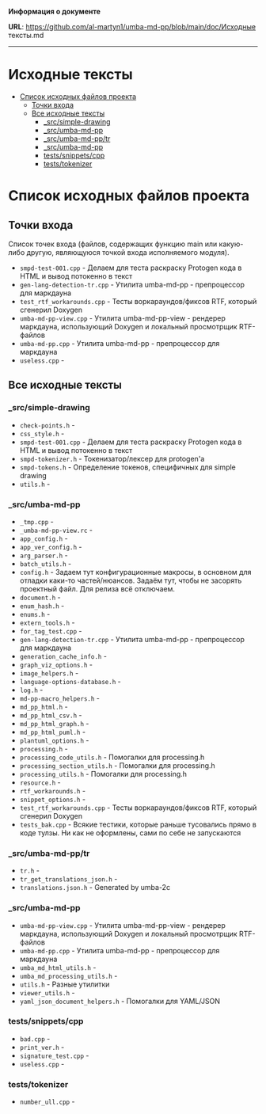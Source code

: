 **Информация о документе**

**URL**: https://github.com/al-martyn1/umba-md-pp/blob/main/doc/Исходные тексты.md

---

# Исходные тексты

- [Список исходных файлов проекта](#user-content-список-исходных-файлов-проекта)
  - [Точки входа](#user-content-точки-входа)
  - [Все исходные тексты](#user-content-все-исходные-тексты)
    - [_src/simple-drawing](#user-content-_srcsimple-drawing)
    - [_src/umba-md-pp](#user-content-_srcumba-md-pp)
    - [_src/umba-md-pp/tr](#user-content-_srcumba-md-pptr)
    - [_src/umba-md-pp](#user-content-_srcumba-md-pp-1)
    - [tests/snippets/cpp](#user-content-testssnippetscpp)
    - [tests/tokenizer](#user-content-teststokenizer)


# Список исходных файлов проекта


## Точки входа

Список точек входа (файлов, содержащих функцию main или какую-либо другую, являющуюся точкой входа исполняемого модуля).


- `smpd-test-001.cpp` - Делаем для теста раскраску Protogen кода в HTML и вывод потокенно в текст
- `gen-lang-detection-tr.cpp` - Утилита umba-md-pp - препроцессор для маркдауна
- `test_rtf_workarounds.cpp` - Тесты воркараундов/фиксов RTF, который сгенерил Doxygen
- `umba-md-pp-view.cpp` - Утилита umba-md-pp-view - рендерер маркдауна, использующий Doxygen и локальный просмотрщик RTF-файлов
- `umba-md-pp.cpp` - Утилита umba-md-pp - препроцессор для маркдауна
- `useless.cpp` - 



## Все исходные тексты




### _src/simple-drawing

- `check-points.h` - 
- `css_style.h` - 
- `smpd-test-001.cpp` - Делаем для теста раскраску Protogen кода в HTML и вывод потокенно в текст
- `smpd-tokenizer.h` - Токенизатор/лексер для protogen'а
- `smpd-tokens.h` - Определение токенов, специфичных для simple drawing
- `utils.h` - 

### _src/umba-md-pp

- `_tmp.cpp` - 
- `_umba-md-pp-view.rc` - 
- `app_config.h` - 
- `app_ver_config.h` - 
- `arg_parser.h` - 
- `batch_utils.h` - 
- `config.h` - Задаем тут конфигурационные макросы, в основном для отладки каки-то частей/нюансов. Задаём тут, чтобы не засорять проектный файл. Для релиза всё отключаем.
- `document.h` - 
- `enum_hash.h` - 
- `enums.h` - 
- `extern_tools.h` - 
- `for_tag_test.cpp` - 
- `gen-lang-detection-tr.cpp` - Утилита umba-md-pp - препроцессор для маркдауна
- `generation_cache_info.h` - 
- `graph_viz_options.h` - 
- `image_helpers.h` - 
- `language-options-database.h` - 
- `log.h` - 
- `md-pp-macro_helpers.h` - 
- `md_pp_html.h` - 
- `md_pp_html_csv.h` - 
- `md_pp_html_graph.h` - 
- `md_pp_html_puml.h` - 
- `plantuml_options.h` - 
- `processing.h` - 
- `processing_code_utils.h` - Помогалки для processing.h
- `processing_section_utils.h` - Помогалки для processing.h
- `processing_utils.h` - Помогалки для processing.h
- `resource.h` - 
- `rtf_workarounds.h` - 
- `snippet_options.h` - 
- `test_rtf_workarounds.cpp` - Тесты воркараундов/фиксов RTF, который сгенерил Doxygen
- `tests_bak.cpp` - Всякие тестики, которые раньше тусовались прямо в коде тулзы. Ни как не оформлены, сами по себе не запускаются

### _src/umba-md-pp/tr

- `tr.h` - 
- `tr_get_translations_json.h` - 
- `translations.json.h` - Generated by umba-2c

### _src/umba-md-pp

- `umba-md-pp-view.cpp` - Утилита umba-md-pp-view - рендерер маркдауна, использующий Doxygen и локальный просмотрщик RTF-файлов
- `umba-md-pp.cpp` - Утилита umba-md-pp - препроцессор для маркдауна
- `umba_md_html_utils.h` - 
- `umba_md_processing_utils.h` - 
- `utils.h` - Разные утилитки
- `viewer_utils.h` - 
- `yaml_json_document_helpers.h` - Помогалки для YAML/JSON

### tests/snippets/cpp

- `bad.cpp` - 
- `print_ver.h` - 
- `signature_test.cpp` - 
- `useless.cpp` - 

### tests/tokenizer

- `number_ull.cpp` - 



